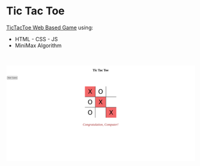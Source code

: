 # Tic Tac Toe


[TicTacToe Web Based Game](https://playtictactoe.org/) using:

- HTML - CSS - JS
- MiniMax Algorithm
<br>

![The Game Shape](/Image.png "Game Shape")
